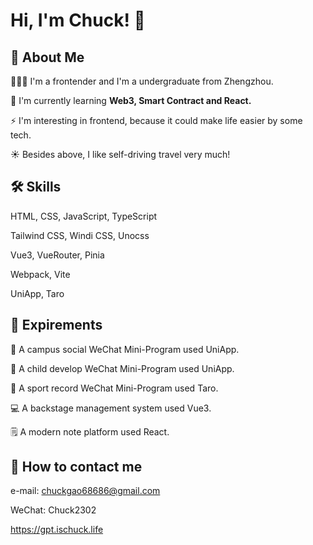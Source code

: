 
# Hi, I'm Chuck! 👋


## 🚀 About Me
👨🏻‍💻 I'm a frontender and I'm a undergraduate from Zhengzhou.

🧠 I'm currently learning **Web3, Smart Contract and React.**

⚡️ I'm interesting in frontend, because it could make life easier by some tech.

☀️ Besides above, I like self-driving travel very much!






## 🛠 Skills

HTML, CSS, JavaScript, TypeScript

Tailwind CSS, Windi CSS, Unocss

Vue3, VueRouter, Pinia

Webpack, Vite

UniApp, Taro


## 🔧 Expirements

🏫 A campus social WeChat Mini-Program used UniApp.

🧒 A child develop WeChat Mini-Program used UniApp.

🏃 A sport record WeChat Mini-Program used Taro.

💻 A backstage management system used Vue3.

🗒 A modern note platform used React.



## 📮 How to contact me

e-mail: chuckgao68686@gmail.com

WeChat: Chuck2302

https://gpt.ischuck.life
